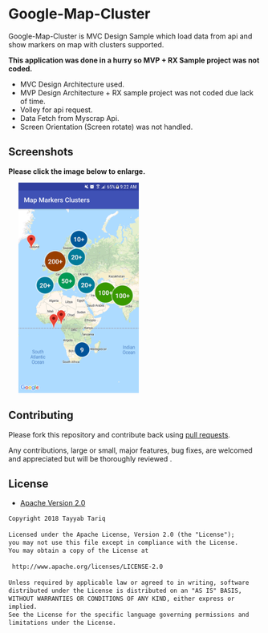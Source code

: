 # Google-Map-Cluster
Google-Map-Cluster is MVC Design Sample which load data from api and show markers on map with clusters supported.

**This application was done in a hurry so MVP + RX Sample project was not coded.**

- MVC Design Architecture used.
- MVP Design Architecture + RX sample project was not coded due lack of time.
- Volley for api request.
- Data Fetch from Myscrap Api.
- Screen Orientation (Screen rotate) was not handled.

## Screenshots

**Please click the image below to enlarge.**


<img src="https://github.com/tayyabtariq50/google-map-cluster/blob/master/Screenshot.png" height="420" width="240" hspace="20">


## Contributing

Please fork this repository and contribute back using
[pull requests](https://github.com/tayyabtariq50/google-map-cluster/pulls).

Any contributions, large or small, major features, bug fixes, are welcomed and appreciated
but will be thoroughly reviewed .

## License

* [Apache Version 2.0](http://www.apache.org/licenses/LICENSE-2.0.html)

```
Copyright 2018 Tayyab Tariq

Licensed under the Apache License, Version 2.0 (the "License");
you may not use this file except in compliance with the License.
You may obtain a copy of the License at

 http://www.apache.org/licenses/LICENSE-2.0

Unless required by applicable law or agreed to in writing, software
distributed under the License is distributed on an "AS IS" BASIS,
WITHOUT WARRANTIES OR CONDITIONS OF ANY KIND, either express or implied.
See the License for the specific language governing permissions and
limitations under the License.

